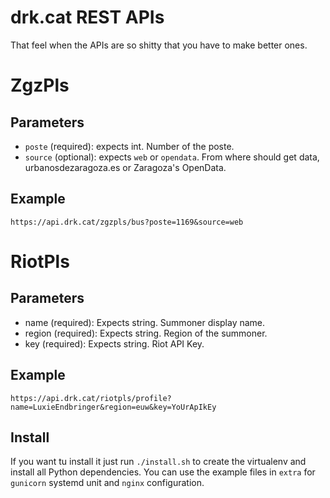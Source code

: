 # drk.cat REST APIs
That feel when the APIs are so shitty that you have to make better ones.

# ZgzPls
## Parameters
 - `poste` (required): expects int. Number of the poste.
 - `source` (optional): expects `web` or `opendata`. From where should get data, urbanosdezaragoza.es or Zaragoza's OpenData.

## Example
`https://api.drk.cat/zgzpls/bus?poste=1169&source=web`

# RiotPls
## Parameters
 - name (required): Expects string. Summoner display name.
 - region (required): Expects string. Region of the summoner.
 - key (required): Expects string. Riot API Key.

## Example
`https://api.drk.cat/riotpls/profile?name=LuxieEndbringer&region=euw&key=YoUrApIkEy`

## Install
If you want tu install it just run `./install.sh` to create the virtualenv and install all Python dependencies.
You can use the example files in `extra` for `gunicorn` systemd unit and `nginx` configuration.
